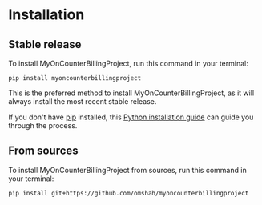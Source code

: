 # Installation

## Stable release

To install MyOnCounterBillingProject, run this command in your terminal:

```
pip install myoncounterbillingproject
```

This is the preferred method to install MyOnCounterBillingProject, as it will always install the most recent stable release.

If you don't have [pip](https://pip.pypa.io) installed, this [Python installation guide](http://docs.python-guide.org/en/latest/starting/installation/) can guide you through the process.

## From sources

To install MyOnCounterBillingProject from sources, run this command in your terminal:

```
pip install git+https://github.com/omshah/myoncounterbillingproject
```
